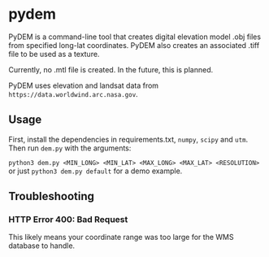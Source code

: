 # pydem

PyDEM is a command-line tool that creates digital elevation model .obj files from specified long-lat coordinates.
PyDEM also creates an associated .tiff file to be used as a texture.

Currently, no .mtl file is created.  In the future, this is planned.

PyDEM uses elevation and landsat data from `https://data.worldwind.arc.nasa.gov`.

## Usage

First, install the dependencies in requirements.txt, `numpy`, `scipy` and `utm`.  Then run `dem.py` with the arguments:

`python3 dem.py <MIN_LONG> <MIN_LAT> <MAX_LONG> <MAX_LAT> <RESOLUTION>` or just `python3 dem.py default` for a demo example.

## Troubleshooting

### HTTP Error 400: Bad Request

This likely means your coordinate range was too large for the WMS database to handle.